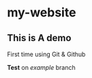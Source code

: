 # my-website

## This is A demo

First time using Git & Github

__Test__ on *example* branch <Oded Hellman>
